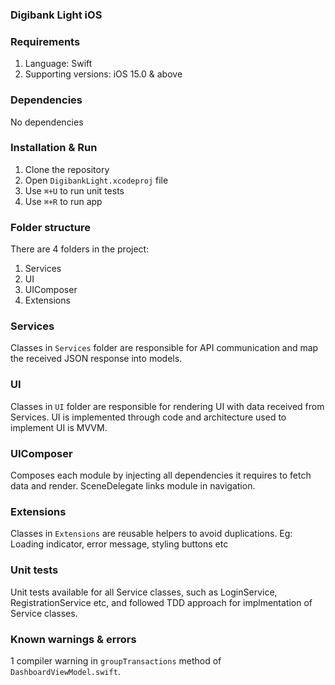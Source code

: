 ### Digibank Light iOS

### Requirements

1. Language: Swift
2. Supporting versions: iOS 15.0 & above

### Dependencies

No dependencies

### Installation & Run

1. Clone the repository
2. Open `DigibankLight.xcodeproj` file 
3. Use `⌘+U` to run unit tests
4. Use `⌘+R` to run app

### Folder structure

There are 4 folders in the project:
1. Services
2. UI 
3. UIComposer  
4. Extensions

### Services

Classes in `Services` folder are responsible for API communication and map the received JSON response into models.

### UI

Classes in `UI` folder are responsible for rendering UI with data received from Services.
UI is implemented through code and architecture used to implement UI is MVVM.

### UIComposer

Composes each module by injecting all dependencies it requires to fetch data and render.
SceneDelegate links module in navigation.

### Extensions

Classes in `Extensions` are reusable helpers to avoid duplications.
Eg: Loading indicator, error message, styling buttons etc

### Unit tests

Unit tests available for all Service classes, such as LoginService, RegistrationService etc, and followed TDD approach for implmentation of Service classes. 

### Known warnings & errors

1 compiler warning in `groupTransactions` method of `DashboardViewModel.swift`.


